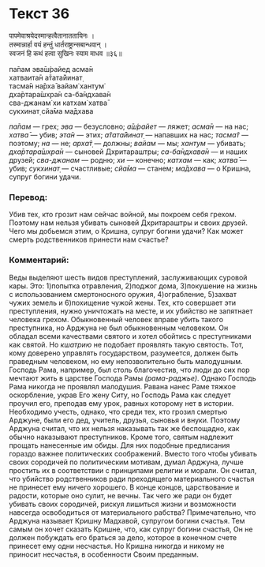# Текст 36

पापमेवाश्रयेदस्मान्हत्वैतानाततायिनः ।  
तस्मान्नार्हा वयं हन्तुं धार्तराष्ट्रान्सबान्धवान् ।  
स्वजनं हि कथं हत्वा सुखिनः स्याम माधव ॥३६॥

па̄пам эва̄ш́райед асма̄н  
хатваита̄н а̄тата̄йинат̣  
тасма̄н на̄рха̄ вайам̇ хантум̇  
дха̄ртара̄шх̣ра̄н са-ба̄ндхава̄н  
сва-джанам̇ хи катхам̇ хатва̄  
сукхинат̣ сйа̄ма ма̄дхава

_па̄пам_ — грех; _эва_ — безусловно; _а̄ш́райет_ — ляжет; _асма̄н_ — на нас; _хатва̄_ — убив; _эта̄н_ — этих; _а̄тата̄йинат̣_ — напавших на нас; _тасма̄т_ — поэтому; _на_ — не; _арха̄т̣_ — должны; _вайам_ — мы; _хантум_ — убивать; _дха̄ртара̄шх̣ра̄н_ — сыновей Дхритараштры; _са-ба̄ндхава̄н_ — и наших друзей; _сва-джанам_ — родню; _хи_ — конечно; _катхам_ — как; _хатва̄_ — убив; _сукхинат̣_ — счастливые; _сйа̄ма_ — станем; _ма̄дхава_ — о Кришна, супруг богини удачи.

### Перевод:

Убив тех, кто грозит нам сейчас войной, мы покроем себя грехом. Поэтому нам нельзя убивать сыновей Дхритараштры и своих друзей. Чего мы добьемся этим, о Кришна, супруг богини удачи? Как может смерть родственников принести нам счастье?

### Комментарий:

Веды выделяют шесть видов преступлений, заслуживающих суровой кары. Это: 1)попытка отравления, 2)поджог дома, 3)покушение на жизнь с использованием смертоносного оружия, 4)ограбление, 5)захват чужих земель и 6)похищение чужой жены. Тех, кто совершает эти преступления, нужно уничтожать на месте, и их убийство не запятнает человека грехом. Обыкновенный человек вправе убить такого преступника, но Арджуна не был обыкновенным человеком. Он обладал всеми качествами святого и хотел обойтись с преступниками как святой. Но _кшатрию_ не подобает проявлять такую святость. Тот, кому доверено управлять государством, разумеется, должен быть праведным человеком, но ему непозволительно быть малодушным. Господь Рама, например, был столь благочестив, что люди до сих пор мечтают жить в царстве Господа Рамы _(рама-раджье)_. Однако Господь Рама никогда не проявлял малодушия. Равана нанес Раме тяжкое оскорбление, украв Его жену Ситу, но Господь Рама как следует проучил его, преподав ему урок, равных которому нет в истории. Необходимо учесть, однако, что среди тех, кто грозил смертью Арджуне, были его дед, учитель, друзья, сыновья и внуки. Поэтому Арджуна считал, что их нельзя наказывать так же беспощадно, как обычно наказывают преступников. Кроме того, святым надлежит прощать нанесенные им обиды. Для них подобные предписания гораздо важнее политических соображений. Вместо того чтобы убивать своих сородичей по политическим мотивам, думал Арджуна, лучше простить их в соответствии с принципами религии и морали. Он считал, что убийство родственников ради преходящего материального счастья не принесет ему ничего хорошего. В конце концов, царствование и радости, которые оно сулит, не вечны. Так чего же ради он будет убивать своих сородичей, рискуя лишиться жизни и возможности навсегда освободиться от материального рабства? Примечательно, что Арджуна называет Кришну Мадхавой, супругом богини счастья. Тем самым он хочет сказать Кришне, что, как супруг богини счастья, Он не должен побуждать его браться за дело, которое в конечном счете принесет ему одни несчастья. Но Кришна никогда и никому не приносит несчастья, в особенности Своим преданным.